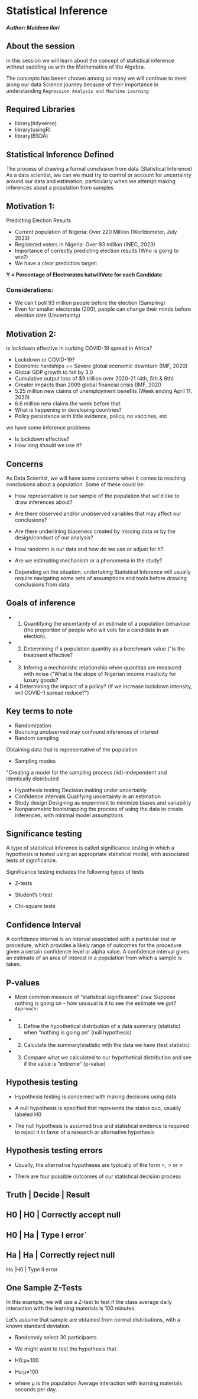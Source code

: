 # Statistical Inference 
##### Author: Muideen Ilori

## About the session

in this session we will learn about the concept of statistical inference without saddling us with the Mathematics of the Algebra. 

The concepts has beeen chosen among so many we will continue to meet along our data Science journey because of their importance in understanding `Regression Analysis and Machine Learning`


## Required Libraries

- library(tidyverse)
- library(usingR)
- library(BSDA)

## Statistical Inference Defined

The process of drawing a formal conclusion from data (Statistical Inference)
As a data scientist, we can we must try to control or account for uncertainty around our data and estimation, particularly when we attempt making inferences about a population from samples

## Motivation 1:

Predicting Election Results

- Current population of Nigeria: Over 220 Million (Worldometer, July 2023)
- Registered voters in Nigeria: Over 93 million (INEC, 2023)
- Importance of correctly predicting election results (Who is going to win?)
- We have a clear prediction target:

**Y = Percentage of Electrorates hatwillVote for each Candidate**

### Considerations:

- We can't poll 93 million people before the election (Sampling)
- Even for smaller electorate (200), people can change their minds before election date (Uncertainty)

## Motivation 2:

is lockdown effective in curbing COVID-19 spread in Africa?
- Lockdown or COVID-19?
- Economic hardships == Severe global economic downturn (IMF, 2020)
- Global GDP growth to fall by 3.0
- Cumulative output loss of $9 trillion over 2020-21 (4th, 5th & 6th)
- Greater impacts than 2009 global financial crisis (IMF, 2020
- 5.25 million new claims of unemployment benefits (Week ending April 11, 2020)
- 6.6 million new claims the week before that
- What is happening in developing countries?
- Policy persistence with little evidence, polics, no vaccines, etc

we have some inference problems

- Is lockdown effective?
- How long should we use it?

## Concerns

As Data Scientist, we will have some concerns when it comes to reaching
conclusions about a population. Some of these could be:

- How representative is our sample of the population that we'd like to draw
inferences about?
- Are there observed and/or unobserved variables that may affect our
conclusions?
- Are there underlining biaseness created by missing data or by the
design/conduct of our analysis?
- How randomn is our data and how do we use or adjust for it?
- Are we estimating mechanism or a phenomena in the study?

- Depending on the situation, undertaking Statistical Inference will usually require navigating some sets of assumptions and tools before drawing conclusions from data.

## Goals of inference

- 1. Quantifying the uncertainty of an estimate of a population behaviour (the
proportion of people who wit vole for a candidate in an election).
- 2. Determining if a population quantity as a benchmark value ("is the treatment effective?
- 3. Infering a mechanistic relationship when quantitas are measured with noise
("What is the slope of Nigerian income masticity for luxury goods?
- 4 Determining the impact of a policy? (If we increase lockdown intensity, will
COVID-1 spread reduce?")

## Key terms to note

- Randomization
- Bouncing unobserved may confound inferences of interest
- Random sampling

Obtaining data that is representative of the population
- Sampling modes

"Creating a model for the sampling process (iid)-independent and identically
distributed
- Hypothesis testing
Decision making under uncertainly
- Confidence intervals
Qualifying uncertainty in an estimation
- Study design
Designing as experiment to minimize biases and variability
- Nonparametric bootstrapping
the process of using the data to create inferences, with minimal model assumptions

## Significance testing 

A type of statistical inference is called significance testing in which a hypothesis is tested using an appropriate statistical model, with associated tests of significance.

Significance testing includes the following types of tests

- Z-tests

- Student’s t-test

- Chi-square tests

## Confidence Interval
A confidence interval is an interval associated with a particular test or procedure, which provides a likely range of outcomes for the procedure given a certain confidence level or alpha value. A confidence interval gives an estimate of an area of interest in a population from which a sample is taken.

## P-values

- Most common measure of “statistical significance”
`Idea`: Suppose nothing is going on - how unusual is it to see the estimate we got?
`Approach:`

- 1. Define the hypothetical distribution of a data summary (statistic) when “nothing is going on” (null hypothesis)

- 2. Calculate the summary/statistic with the data we have (test statistic)

- 3. Compare what we calculated to our hypothetical distribution and see if the value is “extreme” (p-value)

## Hypothesis testing

- Hypothesis testing is concerned with making decisions using data

- A null hypothesis is specified that represents the status quo, usually labeled H0

- The null hypothesis is assumed true and statistical evidence is required to reject it in favor of a research or alternative hypothesis

## Hypothesis testing errors

- Usually, the alternative hypotheses are typically of the form <, > or ≠

- There are four possible outcomes of our statistical decision process

Truth |	Decide |	Result
-
H0 | H0 | Correctly accept null
-
H0 | Ha | Type I error`
-
Ha | Ha | Correctly reject null
-
Ha |H0 | Type II error

## One Sample Z-Tests

In this example, we will use a Z-test to test if the class average daily interaction with the learning materials is 100 minutes.

Let’s assume that sample are obtained from normal distributions, with a known standard deviation.

- Randomnly select 30 participants

- We might want to test the hypothesis that

- H0:μ=100

- Ha:μ≠100

- where μ is the population Average interaction with learning materials seconds per day.